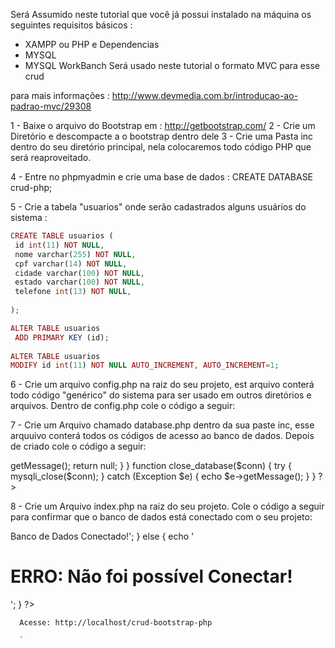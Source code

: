 Será Assumido neste tutorial que você já possui instalado na máquina os seguintes requisitos básicos :
- XAMPP ou PHP e Dependencias 
- MYSQL
- MYSQL WorkBanch
Será usado neste tutorial o formato MVC para esse crud

para mais informações : http://www.devmedia.com.br/introducao-ao-padrao-mvc/29308

1 - Baixe o arquivo do Bootstrap em : http://getbootstrap.com/ 
2 - Crie um Diretório e descompacte a o bootstrap dentro dele
3 - Crie uma Pasta inc dentro do seu diretório principal, nela colocaremos todo código PHP que será reaproveitado.

4 - Entre no phpmyadmin e crie uma base de dados : CREATE DATABASE crud-php;

5 - Crie a tabela "usuarios" onde serão cadastrados alguns usuários do sistema :
 ```php
CREATE TABLE usuarios (
  id int(11) NOT NULL,
  nome varchar(255) NOT NULL,
  cpf varchar(14) NOT NULL,
  cidade varchar(100) NOT NULL,
  estado varchar(100) NOT NULL,
  telefone int(13) NOT NULL,
  
);

ALTER TABLE usuarios
  ADD PRIMARY KEY (id);
  
ALTER TABLE usuarios
MODIFY id int(11) NOT NULL AUTO_INCREMENT, AUTO_INCREMENT=1;


```

6 - Crie um arquivo config.php na raiz do seu projeto, est arquivo conterá todo código "genérico" do sistema para ser usado em outros diretórios e arquivos. Dentro de config.php cole o código a seguir:

<?php

define('DB_NAME', 'crud-php');

define('DB_USER', 'root');

define('DB_PASSWORD', '');

define('DB_HOST', 'localhost');

if ( !defined('ABSPATH') )
	define('ABSPATH', dirname(__FILE__) . '/');
	

if ( !defined('BASEURL') )
	define('BASEURL', '/crud-bootstrap-php/');
	

if ( !defined('DBAPI') )
	define('DBAPI', ABSPATH . 'inc/database.php');
  ?>
  
7 - Crie um Arquivo chamado database.php dentro da sua paste inc, esse arquuivo conterá todos os códigos de acesso ao banco de dados. Depois de criado cole o código a seguir:

<?php
mysqli_report(MYSQLI_REPORT_STRICT);
function open_database() {
	try {
		$conn = new mysqli(DB_HOST, DB_USER, DB_PASSWORD, DB_NAME);
		return $conn;
	} catch (Exception $e) {
		echo $e->getMessage();
		return null;
	}
}
function close_database($conn) {
	try {
		mysqli_close($conn);
	} catch (Exception $e) {
		echo $e->getMessage();
	}
}
?>

8 - Crie um Arquivo index.php na raiz do seu projeto. Cole o código a seguir para confirmar que o banco de dados está conectado com o seu projeto:


<?php require_once 'config.php'; ?>
<?php require_once DBAPI; ?>

<?php 
	$db = open_database(); 
	
	if ($db) {
		echo '<h1>Banco de Dados Conectado!</h1>';
	} else {
		echo '<h1>ERRO: Não foi possível Conectar!</h1>';
	}
?>
      Acesse: http://localhost/crud-bootstrap-php
      
      `

      


